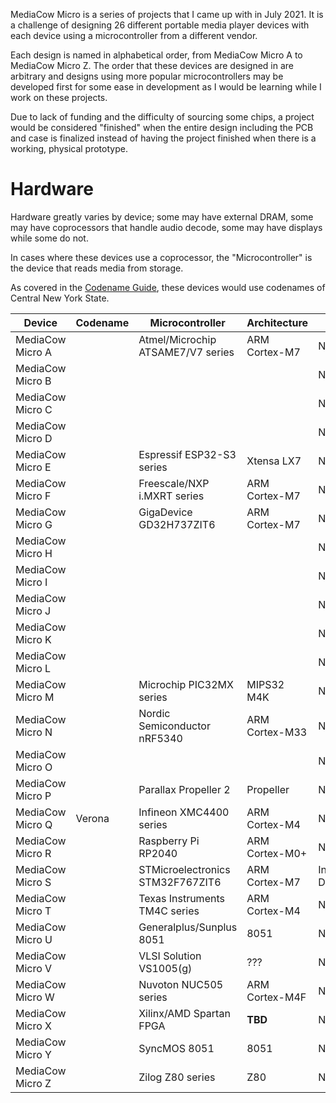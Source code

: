 MediaCow Micro is a series of projects that I came up with in July 2021. It is a challenge of designing 26 different portable media player devices with each device using a microcontroller from a different vendor.

Each design is named in alphabetical order, from MediaCow Micro A to MediaCow Micro Z. The order that these devices are designed in are arbitrary and designs using more popular microcontrollers may be developed first for some ease in development as I would be learning while I work on these projects.

Due to lack of funding and the difficulty of sourcing some chips, a project would be considered "finished" when the entire design including the PCB and case is finalized instead of having the project finished when there is a working, physical prototype.

# Hardware

Hardware greatly varies by device; some may have external DRAM, some may have coprocessors that handle audio decode, some may have displays while some do not.

In cases where these devices use a coprocessor, the "Microcontroller" is the device that reads media from storage.

As covered in the [Codename Guide](../codenames/), these devices would use codenames of Central New York State.


| Device           | Codename | Microcontroller                   | Architecture   | Status         |
| ---------------- | -------- | --------------------------------- | -------------- | -------------- |
| MediaCow Micro A |          | Atmel/Microchip ATSAME7/V7 series | ARM Cortex-M7  | Not Started    |
| MediaCow Micro B |          |                                   |                | Not Started    |
| MediaCow Micro C |          |                                   |                | Not Started    |
| MediaCow Micro D |          |                                   |                | Not Started    |
| MediaCow Micro E |          | Espressif ESP32-S3 series         | Xtensa LX7     | Not Started    |
| MediaCow Micro F |          | Freescale/NXP i.MXRT series       | ARM Cortex-M7  | Not Started    |
| MediaCow Micro G |          | GigaDevice GD32H737ZIT6           | ARM Cortex-M7  | Not Started    |
| MediaCow Micro H |          |                                   |                | Not Started    |
| MediaCow Micro I |          |                                   |                | Not Started    |
| MediaCow Micro J |          |                                   |                | Not Started    |
| MediaCow Micro K |          |                                   |                | Not Started    |
| MediaCow Micro L |          |                                   |                | Not Started    |
| MediaCow Micro M |          | Microchip PIC32MX series          | MIPS32 M4K     | Not Started    |
| MediaCow Micro N |          | Nordic Semiconductor nRF5340      | ARM Cortex-M33 | Not Started    |
| MediaCow Micro O |          |                                   |                | Not Started    |
| MediaCow Micro P |          | Parallax Propeller 2              | Propeller      | Not Started    |
| MediaCow Micro Q | Verona   | Infineon XMC4400 series           | ARM Cortex-M4  | Not Started    |
| MediaCow Micro R |          | Raspberry Pi RP2040               | ARM Cortex-M0+ | Not Started    |
| MediaCow Micro S |          | STMicroelectronics STM32F767ZIT6  | ARM Cortex-M7  | In Development |
| MediaCow Micro T |          | Texas Instruments TM4C series     | ARM Cortex-M4  | Not Started    |
| MediaCow Micro U |          | Generalplus/Sunplus 8051          | 8051           | Not Started    |
| MediaCow Micro V |          | VLSI Solution VS1005(g)           | ???            | Not Started    |
| MediaCow Micro W |          | Nuvoton NUC505 series             | ARM Cortex-M4F | Not Started    |
| MediaCow Micro X |          | Xilinx/AMD Spartan FPGA           | **TBD**        | Not Started    |
| MediaCow Micro Y |          | SyncMOS 8051                      | 8051           | Not Started    |
| MediaCow Micro Z |          | Zilog Z80 series                  | Z80            | Not Started    |
